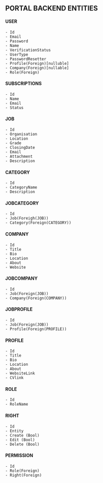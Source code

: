## PORTAL BACKEND ENTITIES

#### USER 
	- Id
	- Email
	- Password
	- Name
	- VerificationStatus
	- UserType
	- PasswordResetter
	- Profile(Foreign)[nulluble]
	- Company(Foreign)[nullable]
	- Role(Foreign)

#### SUBSCRIPTIONS
	- Id
	- Name
	- Email
	- Status

#### JOB
	- Id
	- Organisation
	- Location
	- Grade
	- ClosingDate
	- Email
	- Attachment
	- Description

#### CATEGORY 
	- Id
	- CategoryName
	- Description

#### JOBCATEGORY
	- Id
	- Job(Foreigh(JOB))
	- Category(Foreign(CATEGORY))

#### COMPANY
	- Id 
	- Title
	- Bio
	- Location
	- About
	- Website

#### JOBCOMPANY
	- Id
	- Job(Foreign(JOB))
	- Company(Foreign(COMPANY))

#### JOBPROFILE
	- Id
	- Job(Foreign(JOB))
	- Profile(Foreign(PROFILE))

#### PROFILE
	- Id
	- Title
	- Bio
	- Location
	- About
	- WebsiteLink
	- CVlink


#### ROLE
	- Id
	- RoleName
	

#### RIGHT
	- Id
	- Entity
	- Create (Bool)
	- Edit (Bool)
	- Delete (Bool)

#### PERMISSION
	- Id
	- Role(Foreign)
	- Right(Foreign)
